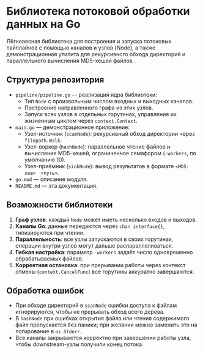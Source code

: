# Библиотека потоковой обработки данных на Go

Лёгковесная библиотека для построения и запуска потоковых пайплайнов с помощью каналов и узлов (Node), а также демонстрационная утилита для рекурсивного обхода директорий и параллельного вычисления MD5-хешей файлов.

## Структура репозитория

- `pipeline/pipeline.go` — реализация ядра библиотеки:
    - Тип `Node` с произвольным числом входных и выходных каналов.
    - Построение направленного графа из этих узлов.
    - Запуск всех узлов в отдельных горутинах, управление их жизненным циклом через `context.Context`.
- `main.go` — демонстрационное приложение:
    - Узел-источник (`scanNode`): рекурсивный обход директории через `filepath.Walk`.
    - Узел-воркер (`hashNode`): параллельное чтение файлов и вычисление MD5-хешей, ограниченное семафором (`-workers`, по умолчанию 10).
    - Узел-приёмник (`sinkNode`): вывод результатов в формате `<MD5-хеш>  <путь>`.
- `go.mod` — описание модуля.
- `README.md` — эта документация.

## Возможности библиотеки

1. **Граф узлов**: каждый `Node` может иметь несколько входов и выходов.
2. **Каналы Go**: данные передаются через `chan interface{}`, типизируются при чтении.
3. **Параллельность**: все узлы запускаются в своих горутинах, операции внутри узлов могут дальше распараллеливаться.
4. **Гибкая настройка**: параметр `-workers` задаёт число одновременно обрабатываемых файлов.
5. **Корректная остановка**: при прерывании работы через контекст отмены (`context.CancelFunc`) все горутины аккуратно завершаются.

## Обработка ошибок

- При обходе директорий в `scanNode` ошибки доступа к файлам игнорируются, чтобы не прерывать обход всего дерева.
- В `hashNode` при ошибках открытия файла или чтения содержимого файл пропускается без паники; при желании можно заменить это на логирование в `os.Stderr`.
- Все каналы закрываются корректно при завершении работы узла, чтобы downstream-узлы получили конец потока.